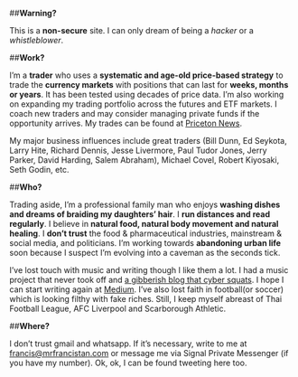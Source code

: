 ##**Warning?**

This is a **non-secure** site. I can only dream of being a _hacker_ or a _whistleblower_.

##**Work?**

I’m a **trader** who uses a **systematic and age-old price-based strategy** to trade the **currency markets** with positions that can last for **weeks, months or years**. It has been tested using decades of price data. I’m also working on expanding my trading portfolio across the futures and ETF markets. I coach new traders and may consider managing private funds if the opportunity arrives. My trades can be found at [Priceton News](https://priceton-news.github.io/priceton-news/).

My major business influences include great traders (Bill Dunn, Ed Seykota, Larry Hite, Richard Dennis, Jesse Livermore, Paul Tudor Jones, Jerry Parker, David Harding, Salem Abraham), Michael Covel, Robert Kiyosaki, Seth Godin, etc.

##**Who?**

Trading aside, I’m a professional family man who enjoys **washing dishes and dreams of braiding my daughters’ hair**. I **run distances and read regularly**. I believe in **natural food, natural body movement and natural healing**. I **don’t trust** the food & pharmaceutical industries, mainstream & social media, and politicians. I’m working towards **abandoning urban life** soon because I suspect I’m evolving into a caveman as the seconds tick.

I’ve lost touch with music and writing though I like them a lot. I had a music project that never took off and [a gibberish blog that cyber squats](http://doorsleftopen.wordpress.com/). I hope I can start writing again at [Medium](https://medium.com/@mrfrancistan). I’ve also lost faith in football(or soccer) which is looking filthy with fake riches. Still, I keep myself abreast of Thai Football League, AFC Liverpool and Scarborough Athletic.

##**Where?**

I don’t trust gmail and whatsapp. If it’s necessary, write to me at francis@mrfrancistan.com or message me via Signal Private Messenger (if you have my number). Ok, ok, I can be found tweeting here too.
